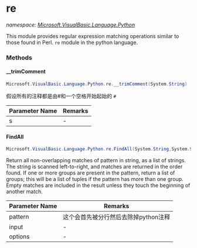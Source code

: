 ﻿# re
_namespace: <a href="#" onClick="load('/docs/Microsoft.VisualBasic.Language.Python/index.md')">Microsoft.VisualBasic.Language.Python</a>_

This module provides regular expression matching operations similar to those found in Perl. ``re`` module in the python language.



### Methods

#### __trimComment
```csharp
Microsoft.VisualBasic.Language.Python.re.__trimComment(System.String)
```
假设所有的注释都是由#和一个空格开始起始的 ``# ``

|Parameter Name|Remarks|
|--------------|-------|
|s|-|


#### FindAll
```csharp
Microsoft.VisualBasic.Language.Python.re.FindAll(System.String,System.String,System.Text.RegularExpressions.RegexOptions)
```
Return all non-overlapping matches of pattern in string, as a list of strings. The string is scanned left-to-right, and matches are returned in the order found. 
 If one or more groups are present in the pattern, return a list of groups; this will be a list of tuples if the pattern has more than one group. 
 Empty matches are included in the result unless they touch the beginning of another match.

|Parameter Name|Remarks|
|--------------|-------|
|pattern|这个会首先被分行然后去除掉python注释|
|input|-|
|options|-|



